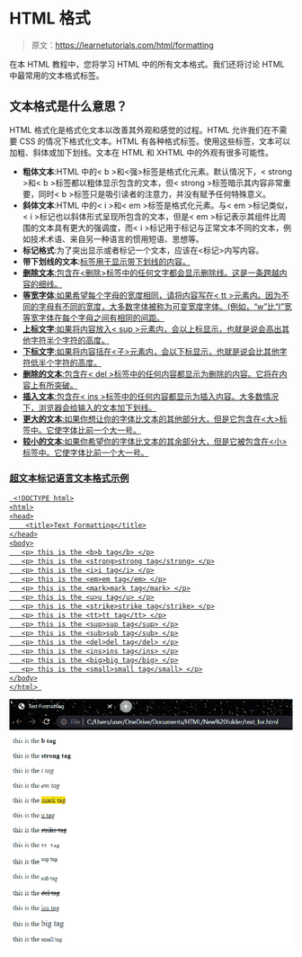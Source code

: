 # HTML 格式

> 原文：<https://learnetutorials.com/html/formatting>

在本 HTML 教程中，您将学习 HTML 中的所有文本格式。我们还将讨论 HTML 中最常用的文本格式标签。

## 文本格式是什么意思？

HTML 格式化是格式化文本以改善其外观和感觉的过程。HTML 允许我们在不需要 CSS 的情况下格式化文本。HTML 有各种格式标签。使用这些标签，文本可以加粗、斜体或加下划线。文本在 HTML 和 XHTML 中的外观有很多可能性。

*   **粗体文本**:HTML 中的< b >和<强>标签是格式化元素。默认情况下，< strong >和< b >标签都以粗体显示包含的文本，但< strong >标签暗示其内容非常重要，同时< b >标签只是吸引读者的注意力，并没有赋予任何特殊意义。
*   **斜体文本**:HTML 中的< i >和< em >标签是格式化元素。与< em >标记类似，< i >标记也以斜体形式呈现所包含的文本，但是< em >标记表示其组件比周围的文本具有更大的强调度，而< i >标记用于标记与正常文本不同的文本，例如技术术语、来自另一种语言的惯用短语、思想等。
*   **标记格式**:为了突出显示或者标记一个文本，应该在<标记>内写内容。
*   **带下划线的文本**:<u>标签用于显示带下划线的内容。
*   **删除文本**:包含在<删除>标签中的任何文字都会显示删除线。这是一条跨越内容的细线。
*   **等宽字体**:如果希望每个字母的宽度相同，请将内容写在< tt >元素内。因为不同的字母有不同的宽度，大多数字体被称为可变宽度字体。(例如，“w”比“I”宽等宽字体在每个字母之间有相同的间距。
*   **上标文字**:如果将内容放入< sup >元素内，会以上标显示，也就是说会高出其他字符半个字符的高度。
*   **下标文字**:如果将内容括在<子>元素内，会以下标显示，也就是说会比其他字符低半个字符的高度。
*   **删除的文本**:包含在< del >标签中的任何内容都显示为删除的内容。它将在内容上有所突破。
*   **插入文本**:包含在< ins >标签中的任何内容都显示为插入内容。大多数情况下，浏览器会给输入的文本加下划线。
*   **更大的文本**:如果你想让你的字体比文本的其他部分大，但是它包含在<大>标签中。它使字体比前一个大一号。
*   **较小的文本**:如果你希望你的字体比文本的其余部分大，但是它被包含在<小>标签中。它使字体比前一个大一号。

### 超文本标记语言文本格式示例

```
 <!DOCTYPE html>
<html>
<head>
    <title>Text Formatting</title>
</head>
<body>
   <p> this is the <b>b tag</b> </p>
   <p> this is the <strong>strong tag</strong> </p>
   <p> this is the <i>i tag</i> </p>
   <p> this is the <em>em tag</em> </p>
   <p> this is the <mark>mark tag</mark> </p>
   <p> this is the <u>u tag</u> </p>
   <p> this is the <strike>strike tag</strike> </p>
   <p> this is the <tt>tt tag</tt> </p>
   <p> this is the <sup>sup tag</sup> </p>
   <p> this is the <sub>sub tag</sub> </p>
   <p> this is the <del>del tag</del> </p>
   <p> this is the <ins>ins tag</ins> </p>
   <p> this is the <big>big tag</big> </p>
   <p> this is the <small>small tag</small> </p>
</body>
</html> 

```

![HTML - Text Formatting](img/3051071511390cb8248b51235744050c.png)